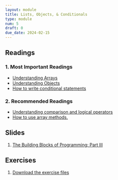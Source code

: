 ```yaml
---
layout: module
title: Lists, Objects, & Conditionals
type: module
num: 5
draft: 0
due_date: 2024-02-15
---
```

## Readings

### 1. Most Important Readings
* <a href="https://www.digitalocean.com/community/tutorials/understanding-arrays-in-javascript" target="_blank">Understanding Arrays</a>
* <a href="https://www.digitalocean.com/community/tutorials/understanding-objects-in-javascript" target="_blank">Understanding Objects</a>
* <a href="https://www.digitalocean.com/community/tutorials/how-to-write-conditional-statements-in-javascript" target="_blank">How to write conditional statements</a>

### 2. Recommended Readings
* <a href="https://www.digitalocean.com/community/tutorials/understanding-comparison-and-logical-operators-in-javascript" target="_blank">Understanding comparison and logical operators</a>
* <a href="https://www.digitalocean.com/community/tutorials/how-to-use-array-methods-in-javascript-mutator-methods" target="_blank">How to use array methods.</a>

## Slides
1. <a href="https://docs.google.com/presentation/d/1DVof0c4d1KWyDH5N-tIB1DTmOYqjH792ndsrblclnCY/edit" target="_blank">The Building Blocks of Programming: Part III</a>

## Exercises
1. <a href="../course-files/exercises/week05.zip" target="_blank">Download the exercise files</a>